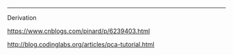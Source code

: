 





---

Derivation

https://www.cnblogs.com/pinard/p/6239403.html

http://blog.codinglabs.org/articles/pca-tutorial.html